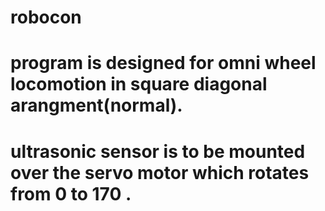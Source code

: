 # robocon
# program is designed for omni wheel locomotion in square diagonal arangment(normal).
# ultrasonic sensor is to be mounted over the servo motor which rotates from 0 to 170 .
